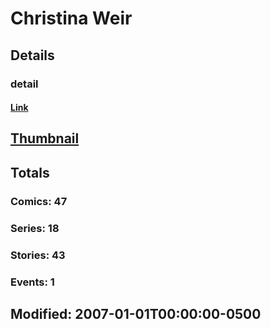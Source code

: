# Christina  Weir 
## Details
### detail
#### [Link](http://marvel.com/comics/creators/411/christina_weir?utm_campaign=apiRef&utm_source=225578a89fc76f3d20fbffda5d17a88d)
## [Thumbnail](http://i.annihil.us/u/prod/marvel/i/mg/1/b0/4bacdcc720af6.jpg)
## Totals
### Comics: 47
### Series: 18
### Stories: 43
### Events: 1
## Modified: 2007-01-01T00:00:00-0500